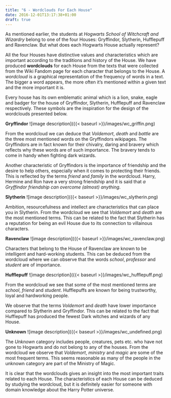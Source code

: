 ```yaml
---
title: "6 - Wordclouds For Each House"
date: 2016-12-01T13:17:38+01:00
draft: true
---
```


As mentioned earlier, the students at _Hogwarts School of Witchcraft and Wizardry_ belong to one of the four Houses: Gryffindor, Slytherin, Hufflepuff and Ravenclaw. But what does each Hogwarts House actually represent?

All the four Houses have distinctive values and characteristics which are important according to the traditions and history of the House. We have produced **wordclouds** for each House from the texts that were collected from the Wiki Fandom page for each character that belongs to the House. A _wordcloud_ is a graphical representation of the frequency of words in a text. The bigger a word appears, the more often it’s mentioned within a given text and the more important it is.

Every house has its own emblematic animal which is a lion, snake, eagle and badger for the house of Gryffindor, Slytherin, Hufflepuff and Ravenclaw respectively. These symbols are the inspiration for the design of the wordclouds presented below.

**Gryffindor**
![image description]({{< baseurl >}}/images/wc_griffin.png)

From the wordcloud we can deduce that _Voldemort_, _death_ and _battle_ are the three most mentioned words on the Gryffindors wikipages. The Gryffindors are in fact known for their chivalry, daring and bravery which reflects why these words are of such importance. The bravery tends to come in handy when fighting dark wizards.

Another characteristic of Gryffindors is the importance of friendship and the desire to help others, especially when it comes to protecting their friends. This is reflected by the terms _friend_ and _family_ in the wordcloud. Harry, Hermine and Ron have a very strong friendship and it is said that _a Gryffindor friendship can overcome (almost) anything_.

**Slytherin**
![image description]({{< baseurl >}}/images/wc_slytherin.png)

Ambition, resourcefulness and intellect are characteristics that can place you in Slytherin. From the wordcloud we see that _Voldemort_ and _death_ are the most mentioned terms. This can be related to the fact that Slytherin has a reputation for being an evil House due to its connection to villainous characters.

**Ravenclaw**
![image description]({{< baseurl >}}/images/wc_ravenclaw.png)

Characters that belong to the House of Ravenclaw are known to be intelligent and hard-working students. This can be deduced from the wordcloud where we can observe that the words _school_, _professor_ and _student_ are of importance.

**Hufflepuff**
![image description]({{< baseurl >}}/images/wc_hufflepuff.png)

From the wordcloud we see that some of the most mentioned terms are _school_, _friend_ and _student_. Hufflepuffs are known for being trustworthy, loyal and hardworking people.

We observe that the terms _Voldemort_ and _death_ have lower importance compared to Slytherin and Gryffindor. This can be related to the fact that Hufflepuff has produced the fewest Dark witches and wizards of any House.

**Unknown**
![image description]({{< baseurl >}}/images/wc_undefined.png)

The _Unknown_ category includes people, creatures, pets etc. who have not gone to Hogwarts and do not belong to any of the houses. From the wordcloud we observe that _Voldemort_, _ministry_ and _magic_ are some of the most frequent terms. This seems reasonable as many of the people in the unknown category are part of the Ministry of Magic.

It is clear that the wordclouds gives an insight into the most important traits related to each House. The characteristics of each House can be deduced by studying the wordcloud, but it is definitely easier for someone with domain knowledge about the Harry Potter universe.

